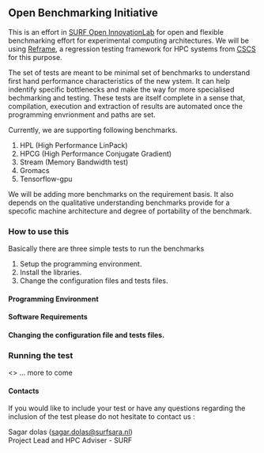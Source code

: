 ## Open Benchmarking Initiative 

This is an effort in [SURF Open InnovationLab](https://www.surf.nl/en/the-surf-cooperative/surf-open-innovation-lab) for open and flexible benchmarking effort for experimental computing architectures. We will be using [Reframe](https://github.com/eth-cscs/reframe), a regression testing framework for HPC systems from [CSCS](https://www.cscs.ch) for this purpose. 

The set of tests are meant to be minimal set of benchmarks to understand first hand performance characteristics of the new ystem. It can help indentify specific bottlenecks and make the way for more specialised bechmarking and testing. These tests are itself complete in a sense that, compilation, execution and extraction of results are automated once the programming envrionment and paths are set. 

Currently, we are supporting following benchmarks. 

1. HPL (High Performance LinPack)
2. HPCG (High Performance Conjugate Gradient)
3. Stream (Memory Bandwidth test)
4. Gromacs
5. Tensorflow-gpu

We will be adding more benchmarks on the requirement basis. It also depends on the qualitative understanding benchmarks provide for a specofic machine architecture and degree of portability of the benchmark. 

### How to use this

Basically there are three simple tests to run the benchmarks

1. Setup the programming environment. 
2. Install the libraries. 
3. Change the configuration files and tests files.  

#### Programming Environment

#### Software Requirements

#### Changing the configuration file and tests files. 

### Running the test

<> ... more to come


#### Contacts 

If you would like to include your test or have any questions regarding the inclusion of the test please do not hesitate to contact us : 

Sagar dolas (sagar.dolas@surfsara.nl)  
Project Lead and HPC Adviser - SURF
